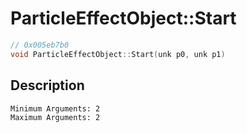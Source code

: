# ParticleEffectObject::Start
```c
// 0x005eb7b0
void ParticleEffectObject::Start(unk p0, unk p1)
```
## Description
```
Minimum Arguments: 2
Maximum Arguments: 2
```
